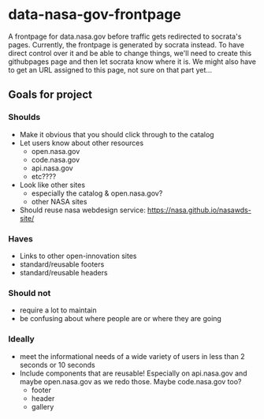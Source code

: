 # data-nasa-gov-frontpage
A frontpage for data.nasa.gov before traffic gets redirected to socrata's pages. Currently, the frontpage is generated by socrata instead. To have direct control over it and be able to change things, we'll need to create this githubpages page and then let socrata know where it is. We might also have to get an URL assigned to this page, not sure on that part yet...

## Goals for project
### Shoulds
- Make it obvious that you should click through to the catalog 
- Let users know about other resources
  - open.nasa.gov
  - code.nasa.gov
  - api.nasa.gov
  - etc????
- Look like other sites
  - especially the catalog & open.nasa.gov?
  - other NASA sites
- Should reuse nasa webdesign service: https://nasa.github.io/nasawds-site/

### Haves
- Links to other open-innovation sites
- standard/reusable footers
- standard/reusable  headers

### Should not
- require a lot to maintain
- be confusing about where people are or where they are going

### Ideally
- meet the informational needs of a wide variety of users in less than 2 seconds or 10 seconds
- Include components that are reusable! Especially on api.nasa.gov and maybe open.nasa.gov as we redo those. Maybe code.nasa.gov too?
  - footer
  - header
  - gallery 

